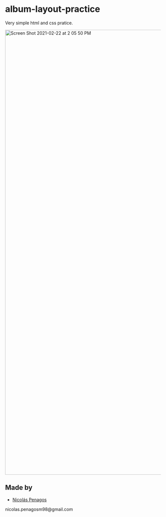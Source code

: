# album-layout-practice
Very simple html and css pratice.

<img width="1436" alt="Screen Shot 2021-02-22 at 2 05 50 PM" src="https://user-images.githubusercontent.com/47872252/108756918-29263700-7517-11eb-8f23-18b4b5b08d08.png">


## Made by
  <ul>
  <li><div><a href="https://github.com/nicolaspenagos" title="Nicolas Penagos">Nicolás Penagos</a>   </div></li>
  </ul> 
     <p>   nicolas.penagosm98@gmail.com </p>
